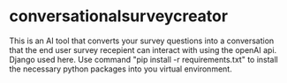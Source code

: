 # conversationalsurveycreator 
This is an AI tool that converts your survey questions into a conversation that the end user survey recepient can interact with using the openAI api.
Django used here.
Use command "pip install -r requirements.txt"  to install the necessary python packages into you virtual environment.

